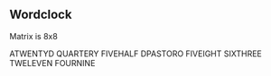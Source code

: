 ## Wordclock

Matrix is 8x8

ATWENTYD
QUARTERY
FIVEHALF
DPASTORO
FIVEIGHT
SIXTHREE
TWELEVEN
FOURNINE


